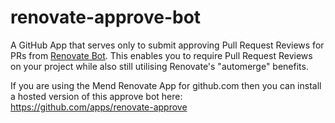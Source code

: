 # renovate-approve-bot

A GitHub App that serves only to submit approving Pull Request Reviews for PRs from [Renovate Bot](https://github.com/apps/renovate). This enables you to require Pull Request Reviews on your project while also still utilising Renovate's "automerge" benefits.

If you are using the Mend Renovate App for github.com then you can install a hosted version of this approve bot here: https://github.com/apps/renovate-approve
